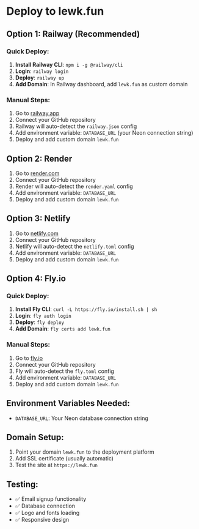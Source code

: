 # Deploy to lewk.fun

## Option 1: Railway (Recommended)

### Quick Deploy:
1. **Install Railway CLI**: `npm i -g @railway/cli`
2. **Login**: `railway login`
3. **Deploy**: `railway up`
4. **Add Domain**: In Railway dashboard, add `lewk.fun` as custom domain

### Manual Steps:
1. Go to [railway.app](https://railway.app)
2. Connect your GitHub repository
3. Railway will auto-detect the `railway.json` config
4. Add environment variable: `DATABASE_URL` (your Neon connection string)
5. Deploy and add custom domain `lewk.fun`

## Option 2: Render

1. Go to [render.com](https://render.com)
2. Connect your GitHub repository
3. Render will auto-detect the `render.yaml` config
4. Add environment variable: `DATABASE_URL`
5. Deploy and add custom domain `lewk.fun`

## Option 3: Netlify

1. Go to [netlify.com](https://netlify.com)
2. Connect your GitHub repository
3. Netlify will auto-detect the `netlify.toml` config
4. Add environment variable: `DATABASE_URL`
5. Deploy and add custom domain `lewk.fun`

## Option 4: Fly.io

### Quick Deploy:
1. **Install Fly CLI**: `curl -L https://fly.io/install.sh | sh`
2. **Login**: `fly auth login`
3. **Deploy**: `fly deploy`
4. **Add Domain**: `fly certs add lewk.fun`

### Manual Steps:
1. Go to [fly.io](https://fly.io)
2. Connect your GitHub repository
3. Fly will auto-detect the `fly.toml` config
4. Add environment variable: `DATABASE_URL`
5. Deploy and add custom domain `lewk.fun`

## Environment Variables Needed:
- `DATABASE_URL`: Your Neon database connection string

## Domain Setup:
1. Point your domain `lewk.fun` to the deployment platform
2. Add SSL certificate (usually automatic)
3. Test the site at `https://lewk.fun`

## Testing:
- ✅ Email signup functionality
- ✅ Database connection
- ✅ Logo and fonts loading
- ✅ Responsive design

